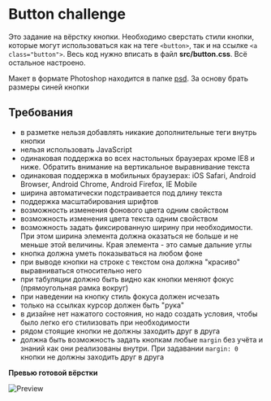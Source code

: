 # Button challenge

Это задание на вёрстку кнопки. Необходимо сверстать стили кнопки, которые могут использоваться как на теге `<button>`, так и на ссылке `<a class="button">`. Весь код нужно вписать в файл **src/button.css**. Всё остальное настроено.

Макет в формате Photoshop находится в папке [psd](./psd). За основу брать размеры синей кнопки

## Требования

- в разметке нельзя добавлять никакие дополнительные теги внутрь кнопки
- нельзя использовать JavaScript
- одинаковая поддержка во всех настольных браузерах кроме IE8 и ниже. Обратить внимание на вертикальное выравнивание текста
- одинаковая поддержка в мобильных браузерах: iOS Safari, Android Browser, Android Chrome, Android Firefox, IE Mobile
- ширина автоматически подстраивается под длину текста
- поддержка масштабирования шрифтов
- возможность изменения фонового цвета одним свойством
- возможность изменения цвета текста одним свойством
- возможность задать фиксированную ширину при необходимости. При этом ширина элемента должна оказаться не больше и не меньше этой величины. Края элемента - это самые дальние углы
- кнопка должна уметь показываться на любом фоне
- при выводе кнопки на строке с текстом она должна "красиво" выравниваться относительно него
- при табуляции должно быть видно как кнопки меняют фокус (прямоугольная рамка вокруг)
- при наведении на кнопку стиль фокуса должен исчезать
- только на ссылках курсор должен быть "рука"
- в дизайне нет нажатого состояния, но надо создать условия, чтобы было легко его стилизовать при необходимости
- рядом стоящие кнопки не должны заходить друг в друга
- должна быть возможность задать кнопкам любые `margin` без учёта и знаний как они реализованы внутри. При задавании `margin: 0` кнопки не должны заходить друг в друга

**Превью готовой вёрстки**

![Preview](./psd/preview.png)